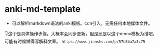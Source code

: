 # anki-md-template

* 可以解析markdown语法的anki模板。cdn引入，无需任何本地媒体文件。

👇这个是具体操作步骤。大概率会同步更新，但是还是以这个demo模板为准吧，可能有时候懒得写解释文章。
`https://www.jianshu.com/p/57b84a7a3c75`
